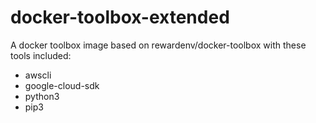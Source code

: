 # docker-toolbox-extended

A docker toolbox image based on rewardenv/docker-toolbox with these tools included:
- awscli
- google-cloud-sdk
- python3
- pip3

